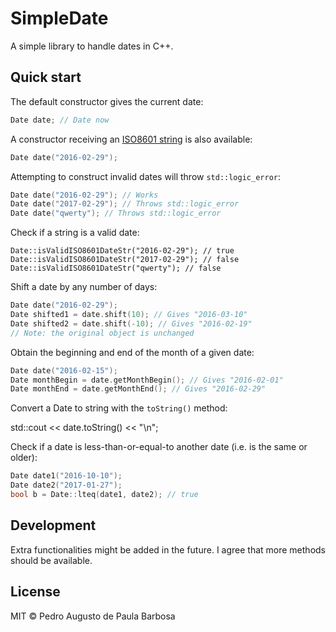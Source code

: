 # SimpleDate

A simple library to handle dates in C++.

## Quick start

The default constructor gives the current date:

```c++
Date date; // Date now
```

A constructor receiving an [ISO8601 string](https://en.wikipedia.org/wiki/ISO_8601) is also available:

```c++
Date date("2016-02-29");
```

Attempting to construct invalid dates will throw `std::logic_error`:

```c++
Date date("2016-02-29"); // Works
Date date("2017-02-29"); // Throws std::logic_error
Date date("qwerty"); // Throws std::logic_error
```

Check if a string is a valid date:

```
Date::isValidISO8601DateStr("2016-02-29"); // true
Date::isValidISO8601DateStr("2017-02-29"); // false
Date::isValidISO8601DateStr("qwerty"); // false
```

Shift a date by any number of days:

```c++
Date date("2016-02-29");
Date shifted1 = date.shift(10); // Gives "2016-03-10"
Date shifted2 = date.shift(-10); // Gives "2016-02-19"
// Note: the original object is unchanged
```

Obtain the beginning and end of the month of a given date:

```c++
Date date("2016-02-15");
Date monthBegin = date.getMonthBegin(); // Gives "2016-02-01"
Date monthEnd = date.getMonthEnd(); // Gives "2016-02-29"
```

Convert a Date to string with the `toString()` method:

std::cout << date.toString() << "\n";

Check if a date is less-than-or-equal-to another date (i.e. is the same or older):

```c++
Date date1("2016-10-10");
Date date2("2017-01-27");
bool b = Date::lteq(date1, date2); // true
```

## Development

Extra functionalities might be added in the future. I agree that more methods should be available.

## License

MIT © Pedro Augusto de Paula Barbosa